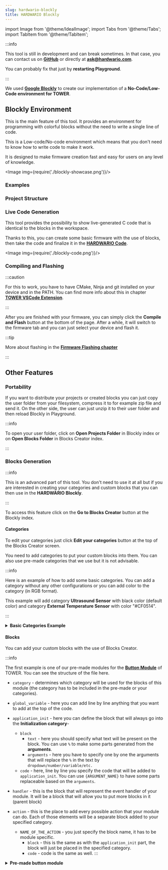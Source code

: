 ```yaml
---
slug: hardwario-blockly
title: HARDWARIO Blockly
---
```


import Image from '@theme/IdealImage';
import Tabs from '@theme/Tabs';
import TabItem from '@theme/TabItem';

:::info

This tool is still in development and can break sometimes. In that case, you can contact us on [**GitHub**](https://github.com/hardwario/hardwario-blockly/issues) or directly at [**ask@hardwario.com**](ask@hardwario.com).

You can probably fix that just by **restarting Playground**.

:::

We used [**Google Blockly**](https://developers.google.com/blockly) to create our implementation of a **No-Code/Low-Code environment for TOWER**.

## Blockly Environment

This is the main feature of this tool. It provides an environment for programming with colorful blocks without the need to write a single line of code.

This is a Low-code/No-code environment which means that you don't need to know how to write code to make it work.

It is designed to make firmware creation fast and easy for users on any level of knowledge.

<Image img={require('./blockly-showcase.png')}/>

### Examples


### Project Structure

### Live Code Generation

This tool provides the possibility to show live-generated C code that is identical to the blocks in the workspace.

Thanks to this, you can create some basic firmware with the use of blocks, then take the code and finalize it in the [**HARDWARIO Code**](../firmware-development/about-hardwario-code.md).

<Image img={require('./blockly-code.png')}/>

### Compiling and Flashing

:::caution

For this to work, you have to have CMake, Ninja and git installed on your device and in the PATH. You can find more info about this in chapter [**TOWER VSCode Extension**](../firmware-development/tower-vscode-extension.md#tools-setup).

:::

After you are finished with your firmware, you can simply click the **Compile and Flash** button at the bottom of the page. After a while, it will switch to the firmware tab and you can just select your device and flash it.

:::tip

More about flashing in the [**Firmware Flashing chapter**](./firmware-flashing.md)

:::

## Other Features

### Portability

If you want to distribute your projects or created blocks you can just copy the user folder from your filesystem, compress it to for example zip file and send it.
On the other side, the user can just unzip it to their user folder and then reload Blockly in Playground.

:::info

To open your user folder, click on **Open Projects Folder** in Blockly index or on **Open Blocks Folder** in Blocks Creator index.

:::

### Blocks Generation

:::info

This is an advanced part of this tool. You don't need to use it at all but if you are interested in creating your categories and custom blocks that you can then use in the **HARDWARIO Blockly**.

:::

To access this feature click on the **Go to Blocks Creator** button at the Blockly index.

#### Categories

To edit your categories just click **Edit your categories** button at the top of the Blocks Creator screen.

You need to add categories to put your custom blocks into them. You can also use pre-made categories that we use but it is not advisable.

:::info

Here is an example of how to add some basic categories. You can add a category without any other configurations or you can add color to the category (in RGB format).

This example will add category **Ultrasound Sensor** with black color (default color) and category **External Temperature Sensor** with color "#CF0514".

:::

<details><summary><b>Basic Categories Example</b></summary>
<p>

  ```yml showLineNumbers
  ---
  categories:
    Ultrasound Sensor:
    External Temperature Sensor:
      colour: '#CF0514'
  ```

</p>
</details>


#### Blocks

You can add your custom blocks with the use of Blocks Creator.

:::info

The first example is one of our pre-made modules for the [**Button Module**](https://shop.hardwario.com/button-module/) of TOWER. You can see the structure of the file here.

- `category` - determines which category will be used for the blocks of this module (the category has to be included in the pre-made or your categories).

- `global_variable` - here you can add line by line anything that you want to add at the top of the code.

- `application_init` - here you can define the block that will always go into the **Initialization category**-
  - `block`
    - `text` - here you should specify what text will be present on the block. You can use `%` to make some parts generated from the **arguments**.
    - `arguments` - here you have to specify one by one the arguments that will replace the `%` in the text by `dropdown/number/variable/etc.`
  - `code` - here, line by line you specify the code that will be added to `application_init`. You can use `{ARGUMENT_NAME}` to have some parts replaceable based on the `arguments`.

- `handler` - this is the block that will represent the event handler of your module. It will be a block that will allow you to put more blocks in it (parent block)

- `action` - this is the place to add every possible action that your module can do. Each of those elements will be a separate block added to your specified category.
  - `NAME_OF_THE_ACTION` - you just specify the block name, it has to be module specific.
    - `block` - this is the same as with the `application_init` part, the block will just be placed in the specified category.
    - `code` - code is the same as well.
:::

<details><summary><b>Pre-made button module</b></summary>
<p>

  ```yaml showLineNumbers
  ---
  button:
    category:
      - Button
    global_variable:
      - twr_button_t button;
    application_init:
      block:
        text:
          - Initialize Button %1
          - Button GPIO %2 %3
          - Button Pull %4 %5
          - Default State %6
        arguments:
          X:
            type: new_line
          GPIO:
            type: dropdown
            options:
              - ["BUTTON", "TWR_GPIO_BUTTON"]
          Y:
            type: new_line
          PULL:
            type: dropdown
            options:
              - ["DOWN", "TWR_GPIO_PULL_DOWN"]
              - ["NONE", "TWR_GPIO_PULL_NONE"]
              - ["UP", "TWR_GPIO_PULL_UP"]
          Z:
            type: new_line
          DEFAULT_STATE:
            type: dropdown
            options:
              - ["TRUE", "TRUE"]
              - ["FALSE", "FALSE"]
      code:
        - twr_button_init(&button, {GPIO}, {PULL}, 0);
        - twr_button_set_event_handler(&button, button_event_handler, NULL);
    handler:
      block:
        text: On Button %1
      declaration: void button_event_handler(twr_button_t *self, twr_button_event_t event, void *event_param)
      events:
        prefix: TWR_BUTTON_EVENT_
        enum:
          PRESS:
          RELEASE:
          CLICK:
            - button_click_count++;
          HOLD:
            - button_hold_count++;
    action:
      publish_click_count:
        block:
          text:
            - Publish Button Click Count Over the Radio
        code:
          - twr_radio_pub_push_button(&button_click_count);
      publish_hold_count:
        block:
          text:
            - Publish Button Hold Count Over the Radio
        code:
          - twr_radio_pub_event_count(TWR_RADIO_PUB_EVENT_HOLD_BUTTON, &button_hold_count);
  ```

</p>
</details>
